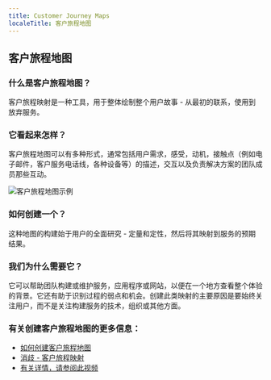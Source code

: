 ```yaml
---
title: Customer Journey Maps
localeTitle: 客户旅程地图
---
```

## 客户旅程地图

### 什么是客户旅程地图？

客户旅程映射是一种工具，用于整体绘制整个用户故事 - 从最初的联系，使用到放弃服务。

### 它看起来怎样？

客户旅程地图可以有多种形式，通常包括用户需求，感受，动机，接触点（例如电子邮件，客户服务电话线，各种设备等）的描述，交互以及负责解决方案的团队成员那些互动。

![客户旅程地图示例](https://www.dragon1.com/images/customer-journey-mapping-2.png)

### 如何创建一个？

这种地图的构建始于用户的全面研究 - 定量和定性，然后将其映射到服务的预期结果。

### 我们为什么需要它？

它可以帮助团队构建或维护服务，应用程序或网站，以便在一个地方查看整个体验的背景。它还有助于识别过程的弱点和机会。创建此类映射的主要原因是要始终关注用户，而不是关注构建服务的技术，组织或其他方面。

### 有关创建客户旅程地图的更多信息：

*   [如何创建客户旅程地图](https://uxmastery.com/how-to-create-a-customer-journey-map/)
*   [消歧 - 客户旅程映射](http://www.disambiguity.com/customer-journey-mapping/)
*   [有关详情，请参阅此视频](https://youtu.be/mSxpVRo3BLg)